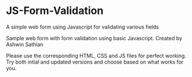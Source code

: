 # JS-Form-Validation
A simple web form using Javascript for validating various fields

Sample web form with form validation using basic Javascript.
Created by Ashwin Sathian

Please use the corresponding HTML, CSS and JS files for perfect working.
Try both intial and updated versions and choose based on what works for you.
